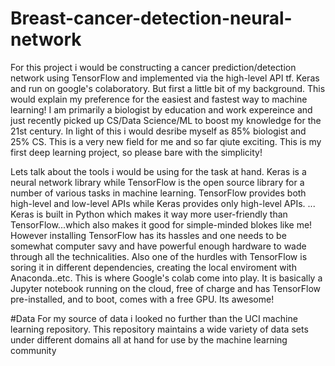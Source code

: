 # Breast-cancer-detection-neural-network

For this project i would be constructing a cancer prediction/detection network using TensorFlow and implemented via the high-level API tf. Keras and run on google's colaboratory.
But first a little bit of my background. This would explain my preference for the easiest and fastest way to machine learning! I am primarily a biologist by education and work expereince and just recently picked up CS/Data Science/ML to boost my knowledge for the 21st century. In light of this i would desribe myself as 85% biologist and 25% CS. This is a very new field for me and so far qiute exciting. This is my first deep learning project, so please bare with the simplicity!

Lets talk about the tools i would be using for the task at hand. Keras is a neural network library while TensorFlow is the open source library for a number of various tasks in machine learning. TensorFlow provides both high-level and low-level APIs while Keras provides only high-level APIs. ... Keras is built in Python which makes it way more user-friendly than TensorFlow...which also makes it good for simple-minded blokes like me! However installing TensorFlow has its hassles and one needs to be somewhat computer savy and have powerful enough hardware to wade through all the technicalities. Also one of the hurdles with TensorFlow is soring it in different dependencies, creating the local enviroment with Anaconda..etc. 
This is where Google's colab come into play. It is basically a Jupyter notebook running on the cloud, free of charge and has TensorFlow pre-installed, and to boot, comes with a free GPU. Its awesome!

#Data
For my source of data i looked no further than the UCI machine learning repository. This repository maintains a wide variety of data sets under different domains all at hand for use by the machine learning community

